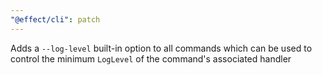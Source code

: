 ```yaml
---
"@effect/cli": patch
---
```


Adds a `--log-level` built-in option to all commands which can be used to control the minimum `LogLevel` of the command's associated handler
